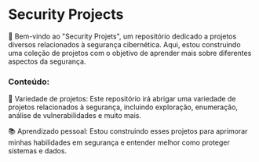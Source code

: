 # Security Projects

👋 Bem-vindo ao "Security Projets", um repositório dedicado a projetos diversos relacionados à segurança cibernética. Aqui, estou construindo uma coleção de projetos com o objetivo de aprender mais sobre diferentes aspectos da segurança.

### Conteúdo:

🔐 Variedade de projetos: Este repositório irá abrigar uma variedade de projetos relacionados à segurança, incluindo exploração, enumeração, análise de vulnerabilidades e muito mais.

📚 Aprendizado pessoal: Estou construindo esses projetos para aprimorar minhas habilidades em segurança e entender melhor como proteger sistemas e dados. 

